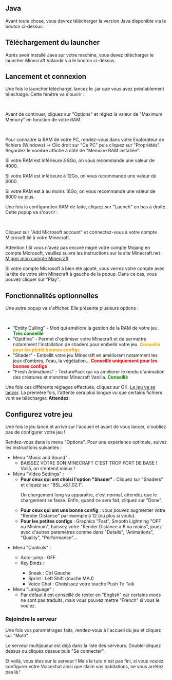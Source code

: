 ## Java
Avant toute chose, vous devrez télécharger la version Java disponible via le bouton ci-dessus.

<div class="mt-8"></div>

## Téléchargement du launcher
Après avoir installé Java sur votre machine, vous devez télécharger le launcher Minecraft Valandir
via le bouton ci-dessus.

<div class="mt-8"></div>

## Lancement et connexion
Une fois le launcher téléchargé, lancez le .jar que vous avez préalablement téléchargé.
Cette fenêtre va s'ouvrir : 

<v-img width="800px" contain src="./articles/launcher/launcher.png"></v-img><br>

Avant de continuer, cliquez sur "Options" et réglez la valeur de "Maximum Memory" en fonction de
votre RAM. 

<v-img width="800px" contain src="./articles/launcher/ram.png"></v-img><br>

Pour connaitre la RAM de votre PC, rendez-vous dans votre Explorateur de fichiers (Windows) -> Clic droit sur
"Ce PC" puis cliquez sur "Propriétés". Regardez le nombre affiché à côté de "Mémoire RAM installée".

Si votre RAM est inférieure à 8Go, on vous recommande une valeur de 4000.

Si votre RAM est inférieure à 12Go, on vous recommande une valeur de 6000.

Si votre RAM est à au moins 16Go, on vous recommande une valeur de 8000 ou plus.

Une fois la configuration RAM de faite, cliquez sur "Launch" en bas à droite. Cette popup va s'ouvrir :

<v-img width="800px" contain src="./articles/launcher/login.png"></v-img><br>

Cliquez sur "Add Microsoft account" et connectez-vous à votre compte Microsoft lié à votre Minecraft.

Attention ! Si vous n'avez pas encore migré votre compte Mojang en compte Microsoft, veuillez
suivre les instructions sur le site Minecraft.net : <a href="https://www.minecraft.net/fr-ca/mojang-account-move">Migrer mon compte Minecraft</a>

Si votre compte Microsoft a bien été ajouté, vous verrez votre compte avec la tête de votre skin Minecraft
à gauche de la popup. Dans ce cas, vous pouvez cliquer sur "Play".

<div class="mt-8"></div>

## Fonctionnalités optionnelles
Une autre popup va s'afficher. Elle présente plusieurs options :

<v-img width="800px" contain src="./articles/launcher/features.png"></v-img><br>

- "Entity Culling" - Mod qui améliore la gestion de la RAM de votre jeu. <span style="color: green; font-weight: bold;">Très conseillé</span>
- "Optifine" - Permet d'optimiser votre Minecraft et de permettre notamment l'installation de shaders pour embellir votre jeu. <span style="color: orange; font-weight: bold;">Conseillé pour les plutôt bonnes configs</span>
- "Shader" - Embellit votre jeu Minecraft en améliorant notamment les jeux d'ombres, l'eau, la végétation... <span style="color: red; font-weight: bold;">Conseillé uniquement pour les bonnes configs</span>
- "Fresh Animations" - TexturePack qui va améliorer le rendu d'animation des créatures et monstres Minecraft Vanilla. <span style="color: green; font-weight: bold;">Conseillé</span>

Une fois ces différents réglages effectués, cliquez sur OK. <u>Le jeu va se lancer</u>.
La première fois, l'attente sera plus longue vu que certains fichiers vont se télécharger. <b>Attendez</b>.

<div class="mt-8"></div>

## Configurez votre jeu
Une fois le jeu lancé et arrivé sur l'accueil et avant de vous lancer, n'oubliez pas de configurer votre jeu !

Rendez-vous dans le menu "Options". Pour une expérience optimale, suivez les instructions suivantes :

<ul>
  <li>
    Menu "Music and Sound" :
    <ul>
      <li>BAISSEZ VOTRE SON MINECRAFT C'EST TROP FORT DE BASE ! Voilà, on s'entend mieux !</li>
    </ul>
  </li>
  <li>
    Menu "Video Settings" :
    <ul>
      <li>
        <b>Pour ceux qui ont choisi l'option "Shader"</b> : Cliquez sur "Shaders" et cliquez sur "BSL_v8.1.02.1".

Un chargement long va apparaitre, c'est normal, attendez que le chargement se fasse. Enfin, quand ce sera fait, cliquez sur "Done".
      </li>
      <li><b>Pour ceux qui ont une bonne config</b> : vous pouvez augmenter votre "Render Distance" par exemple à 12 (ou plus si voulu).</li>
      <li><b>Pour les petites configs</b> : Graphics "Fast", Smooth Lightning "OFF ou Minimum", baissez votre "Render Distance à 6 ou moins", jouez avec d'autres paramètres comme dans "Details", "Animations", "Quality", "Performance"...</li>
    </ul>
  </li>

  <li>Menu "Controls" :</li>
    <ul>
      <li>Auto-jump : OFF</li>
      <li>Key Binds : </li>
      <ul>
        <li>Sneak : Ctrl Gauche</li>
        <li>Sprint : Left Shift (touche MAJ)</li>
        <li>Voice Chat : Choisissez votre touche Push To Talk</li>
      </ul>
    </ul>
  <li>
    Menu "Language" :
    <ul>
      <li>Par défaut il est conseillé de rester en "English" car certains mods ne sont pas traduits, mais vous pouvez mettre "French" si vous le voulez.</li>
    </ul>
  </li>
  </ul>
</ul>

<div class="mt-8"></div>

### Rejoindre le serveur

Une fois vos paramétrages faits, rendez-vous à l'accueil du jeu et cliquez sur "Multi".

Le serveur multijoueur est déjà dans la liste des serveurs. Double-cliquez dessus ou cliquez dessus puis "Se connecter".

Et voilà, vous êtes sur le serveur ! Mais le tuto n'est pas fini, si vous voulez configurer votre Voicechat ainsi que claim vos habitations, ne vous arrêtez pas là !

<v-img width="800px" contain src="./articles/launcher/ingame.png"></v-img>

